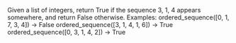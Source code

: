 Given a list of integers, return True if the sequence 3, 1, 4 appears somewhere, and return False otherwise.
Examples:
ordered_sequence([0, 1, 7, 3, 4]) -> False
ordered_sequence([3, 1, 4, 1, 6]) -> True
ordered_sequence([0, 3, 1, 4, 2]) -> True

